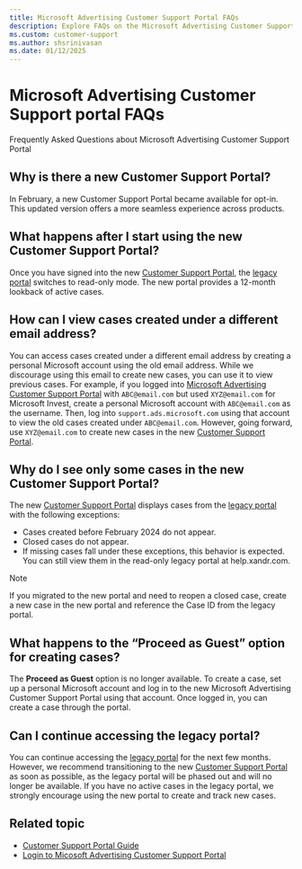 ```yaml
---
title: Microsoft Advertising Customer Support Portal FAQs 
description: Explore FAQs on the Microsoft Advertising Customer Support Portal, providing insights into common queries for better understanding.
ms.custom: customer-support
ms.author: shsrinivasan
ms.date: 01/12/2025
---
```


# Microsoft Advertising Customer Support portal FAQs 

Frequently Asked Questions about Microsoft Advertising Customer Support Portal

## Why is there a new Customer Support Portal?
In February, a new Customer Support Portal became available for opt-in. This updated version offers a more seamless experience across products.

## What happens after I start using the new Customer Support Portal?

Once you have signed into the new [Customer Support Portal](https://support.ads.microsoft.com), the [legacy portal](hhttps://support.ads.microsoft.com) switches to read-only mode. The new portal provides a 12-month lookback of active cases.

## How can I view cases created under a different email address?

You can access cases created under a different email address by creating a personal Microsoft account using the old email address. While we discourage using this email to create new cases, you can use it to view previous cases.
For example, if you logged into [Microsoft Advertising Customer Support Portal](https://support.ads.microsoft.com) with `ABC@email.com` but used `XYZ@email.com` for Microsoft Invest, create a personal Microsoft account with `ABC@email.com` as the username. Then, log into `support.ads.microsoft.com` using that account to view the old cases created under `ABC@email.com`. However, going forward, use `XYZ@email.com` to create new cases in the new [Customer Support Portal](https://support.ads.microsoft.com).  

## Why do I see only some cases in the new Customer Support Portal?

The new [Customer Support Portal](https://support.ads.microsoft.com) displays cases from the [legacy portal](https://support.ads.microsoft.com) with the following exceptions:

- Cases created before February 2024 do not appear.
- Closed cases do not appear.
- If missing cases fall under these exceptions, this behavior is expected. You can still view them in the read-only legacy portal at help.xandr.com.

> [!NOTE]
> If you migrated to the new portal and need to reopen a closed case, create a new case in the new portal and reference the Case ID from the legacy portal.

## What happens to the “Proceed as Guest” option for creating cases?

The **Proceed as Guest** option is no longer available. To create a case, set up a personal Microsoft account and log in to the new Microsoft Advertising Customer Support Portal using that account. Once logged in, you can create a case through the portal.  

## Can I continue accessing the legacy portal?

You can continue accessing the [legacy portal](https://help.xandr.com) for the next few months. However, we recommend transitioning to the new [Customer Support Portal](https://support.ads.microsoft.com) as soon as possible, as the legacy portal will be phased out and will no longer be available. If you have no active cases in the legacy portal, we strongly encourage using the new portal to create and track new cases.

<!--

Here are a few of our most frequently asked questions about the Customer Support Portal.

## What are my login credentials?

If you're new to the Customer Support Portal, please visit the [Microsoft Advertising Customer Support Portal](https://support.ads.microsoft.com) page, proceed as a Guest, and click **Contact Support**. Once you've registered, your username will be the email address that you submitted during registration.

> [!TIP]
> The portal account is separate from and [Documentation Portal](https://support.ads.microsoft.com) accounts. You will need to log in to each system separately. Note that each account may have a different password.

## What do I do if someone else on my team needs access?

You'll need to visit the [Login](https://support.ads.microsoft.com) page, proceed as a Guest, and click **Contact Support**.

## Where do I go if I have a suggested improvement to the Customer Support Portal? -->

## Related topic

- [Customer Support Portal Guide](xcs-customer-support-portal-guide.md)
- [Login to Micosoft Advertising Customer Support Portal](xcs-logging-in-to-the-customer-support-portal.md)
